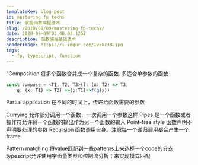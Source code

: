 ```yaml
---
templateKey: blog-post
id: mastering fp techs
title: 掌握函数编程技术
slug: /2020/09/09/mastering-fp-techs/
date: 2020-09-09T03:48:03.125Z
description: 函数编程基础技术
headerImage: https://i.imgur.com/Ivxkc3R.jpg
tags:
  - fp, typescript, function
---
```

“Composition
将多个函数合并成一个复杂的函数. 多适合单参数的函数
``` typescript
const compose = <T1, T2, T3>(f: (x: T2) => T3, 
    g: (x: T1) => T2) =>(x:T1)=>f(g(x))
```

Partial application
在不同的时间上，传递给函数需要的参数

Currying
允许部分调用一个函数，一次调用一个参数这样
Pipes
是一个函数或者操作符允许将一个函数的输出作为另一个函数的输入
Point-free style
函数声明不声明要处理的参数
Recursion
函数调用自身。注意每一个递归调用都会产生一个frame

Pattern matching
将value匹配到一些patterns上来选择一个code的分支
typescript允许使用字面量类型和控制流分析；来实现模式匹配

